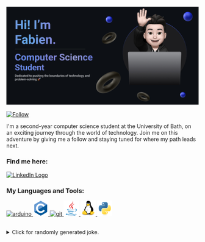 ![Fabien Long Banner Image](./Banner.jpg)


[![Follow](https://img.shields.io/github/followers/FabLong?style=social&label=Follow&maxAge=2592000)](https://github.com/FabLong?tab=followers)


<p> I'm a second-year computer science student at the University of Bath, on an exciting journey through the world of technology. Join me on this adventure by giving me a follow and staying tuned for where my path leads next. </p>


<h3>Find me here:</h3>
<a href="https://linkedin.com/in/FabienLong" target="blank"><img src="https://raw.githubusercontent.com/rahuldkjain/github-profile-readme-generator/master/src/images/icons/Social/linked-in-alt.svg" alt="LinkedIn Logo" height="40" width="30" /></a>

<br>

<h3> My Languages and Tools:</h3>
<p align="left"> <a href="https://www.arduino.cc/" target="_blank" rel="noreferrer"> <img src="https://cdn.worldvectorlogo.com/logos/arduino-1.svg" alt="arduino" width="40" height="40"/> </a> <a href="https://www.cprogramming.com/" target="_blank" rel="noreferrer"> <img src="https://raw.githubusercontent.com/devicons/devicon/master/icons/c/c-original.svg" alt="c" width="40" height="40"/> </a> <a href="https://git-scm.com/" target="_blank" rel="noreferrer"> <img src="https://www.vectorlogo.zone/logos/git-scm/git-scm-icon.svg" alt="git" width="40" height="40"/> </a> <a href="https://www.java.com" target="_blank" rel="noreferrer"> <img src="https://raw.githubusercontent.com/devicons/devicon/master/icons/java/java-original.svg" alt="java" width="40" height="40"/> </a> <a href="https://www.linux.org/" target="_blank" rel="noreferrer"> <img src="https://raw.githubusercontent.com/devicons/devicon/master/icons/linux/linux-original.svg" alt="linux" width="40" height="40"/> </a> <a href="https://www.python.org" target="_blank" rel="noreferrer"> <img src="https://raw.githubusercontent.com/devicons/devicon/master/icons/python/python-original.svg" alt="python" width="40" height="40"/> </a> </p>

<br>

<details>
<summary>Click for randomly generated joke.</summary>
    <img src="https://readme-jokes.vercel.app/api?hideBorder&theme=graywhite" alt="Jokes Card" />
</details>

